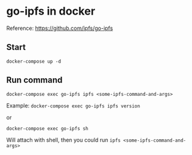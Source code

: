 # go-ipfs in docker

Reference: https://github.com/ipfs/go-ipfs

## Start

`docker-compose up -d`

## Run command

`docker-compose exec go-ipfs ipfs <some-ipfs-command-and-args>`

Example: `docker-compose exec go-ipfs ipfs version`

or

`docker-compose exec go-ipfs sh`

Will attach with shell, then you could run `ipfs <some-ipfs-command-and-args>`
